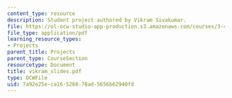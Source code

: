 ```yaml
---
content_type: resource
description: Student project authored by Vikram Sivakumar.
file: https://ol-ocw-studio-app-production.s3.amazonaws.com/courses/3-45-magnetic-materials-spring-2004/7a92e25eca16526878ad5656b62940fd_vikram_slides.pdf
file_type: application/pdf
learning_resource_types:
- Projects
parent_title: Projects
parent_type: CourseSection
resourcetype: Document
title: vikram_slides.pdf
type: OCWFile
uid: 7a92e25e-ca16-5268-78ad-5656b62940fd
---
```


